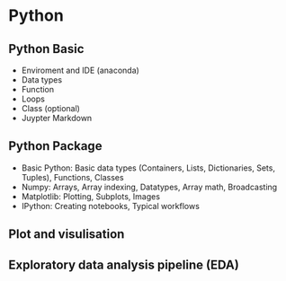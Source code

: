 Python
========================================================
## Python Basic
  * Enviroment and IDE (anaconda)
  * Data types
  * Function
  * Loops
  * Class (optional)
  * Juypter Markdown
  
## Python Package
  * Basic Python: Basic data types (Containers, Lists, Dictionaries, Sets, Tuples), Functions, Classes
  * Numpy: Arrays, Array indexing, Datatypes, Array math, Broadcasting
  * Matplotlib: Plotting, Subplots, Images
  * IPython: Creating notebooks, Typical workflows
  

## Plot and visulisation


## Exploratory data analysis pipeline (EDA)
